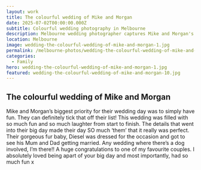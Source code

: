 ```yaml
---
layout: work
title: The colourful wedding of Mike and Morgan
date: 2025-07-02T00:00:00.000Z
subtitle: Colourful wedding photography in Melbourne
description: Melbourne wedding photographer captures Mike and Morgan's colourful, laughter-filled wedding. Natural wedding photography with fun, love, and their dog Diesel.
location: Melbourne
image: wedding-the-colourful-wedding-of-mike-and-morgan-1.jpg
permalink: /melbourne-photos/wedding-the-colourful-wedding-of-mike-and-morgan/
categories:
  - Family
hero: wedding-the-colourful-wedding-of-mike-and-morgan-1.jpg
featured: wedding-the-colourful-wedding-of-mike-and-morgan-10.jpg
---
```


## The colourful wedding of Mike and Morgan

Mike and Morgan’s biggest priority for their wedding day was to simply have fun. They can definitely tick that off their list! This wedding was filled with so much fun and so much laughter from start to finish. The details that went into their big day made their day SO much ‘them’ that it really was perfect. Their gorgeous fur baby, Diesel was dressed for the occasion and got to see his Mum and Dad getting married. Any wedding where there’s a dog involved, I’m there!! A huge congratulations to one of my favourite couples. I absolutely loved being apart of your big day and most importantly, had so much fun x
